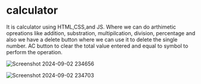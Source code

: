 # calculator

It is calculator using HTML,CSS,and JS.
Where we can do arthimetic opreations like 
addition, 
substration, 
multipilcation,
division,
percentage 
and also we have a delete button where we can use it to delete the single number.
AC button to clear the total value entered 
and equal to symbol to perform the operation.

![Screenshot 2024-09-02 234656](https://github.com/user-attachments/assets/b18d8210-4111-419e-8556-31d26ba73024)

![Screenshot 2024-09-02 234703](https://github.com/user-attachments/assets/3de74928-fe9f-4527-95cf-131fc1dd36ce)
